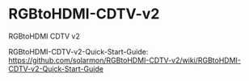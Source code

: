 # RGBtoHDMI-CDTV-v2
RGBtoHDMI CDTV v2

RGBtoHDMI-CDTV-v2-Quick-Start-Guide:
https://github.com/solarmon/RGBtoHDMI-CDTV-v2/wiki/RGBtoHDMI-CDTV-v2-Quick-Start-Guide
